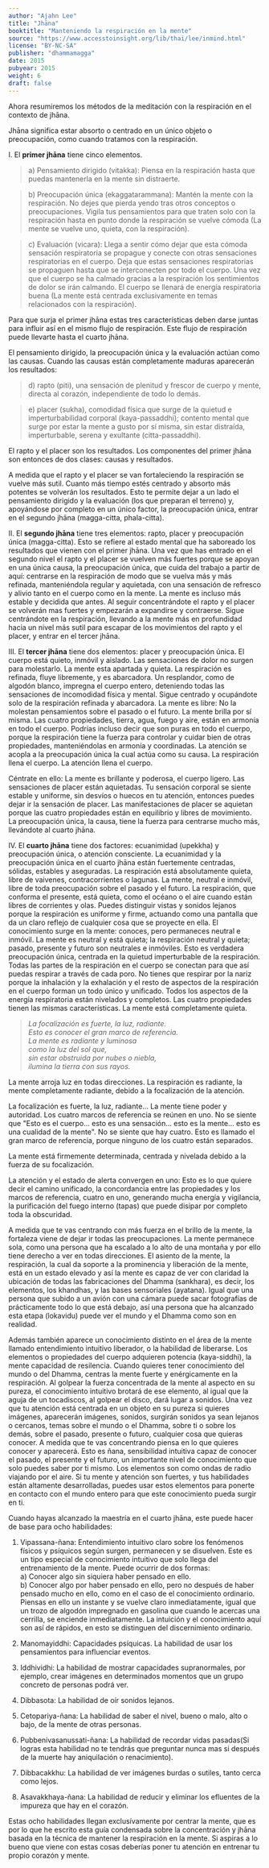 ```yaml
---
author: "Ajahn Lee"
title: "Jhāna"
booktitle: "Manteniendo la respiración en la mente"
source: "https://www.accesstoinsight.org/lib/thai/lee/inmind.html"
license: "BY-NC-SA"
publisher: "dhammamagga"
date: 2015
pubyear: 2015 
weight: 6
draft: false
---
```

Ahora resumiremos los métodos de la meditación con la respiración en el contexto de jhāna.  

Jhāna significa estar absorto o centrado en un único objeto o preocupación, como cuando tratamos con la respiración.  

I.  El **primer jhāna** tiene cinco elementos.  

> a) Pensamiento dirigido (vitakka): Piensa en la respiración hasta que puedas mantenerla en la mente sin distraerte.  

> b) Preocupación única (ekaggatarammana): Mantén la mente con la respiración. No dejes que pierda yendo tras otros conceptos o preocupaciones. Vigila tus pensamientos para que traten solo con la respiración hasta en punto donde la respiración se vuelve cómoda (La mente se vuelve uno, quieta, con la respiración).  

> c) Evaluación (vicara): Llega a sentir cómo dejar que esta cómoda sensación respiratoria se propague y conecte con otras sensaciones respiratorias en el cuerpo. Deja que estas sensaciones respiratorias se propaguen hasta que se interconecten por todo el cuerpo. Una vez que el cuerpo se ha calmado gracias a la respiración los sentimientos de dolor se irán calmando. El cuerpo se llenará de energía respiratoria buena (La mente está centrada exclusivamente en temas relacionados con la respiración).  

Para que surja el primer jhāna estas tres características deben darse juntas para influir así en el mismo flujo de respiración. Este flujo de respiración puede llevarte hasta el cuarto jhāna.  

El pensamiento dirigido, la preocupación única y la evaluación actúan como las causas. Cuando las causas están completamente maduras aparecerán los resultados:  

> d) rapto (piti), una sensación de plenitud y frescor de cuerpo y mente, directa al corazón, independiente de todo lo demás.  

> e) placer (sukha), comodidad física que surge de la quietud e imperturbabilidad corporal (kaya-passaddhi); contento mental que surge por estar la mente a gusto por sí misma, sin estar distraída, imperturbable, serena y exultante (citta-passaddhi).  

El rapto y el placer son los resultados. Los componentes del primer jhāna son entonces de dos clases: causas y resultados.  

A medida que el rapto y el placer se van fortaleciendo la respiración se vuelve más sutil. Cuanto más tiempo estés centrado y absorto más potentes se volverán los resultados. Esto te permite dejar a un lado el pensamiento dirigido y la evaluación (los que preparan el terreno) y, apoyándose por completo en un único factor, la preocupación única, entrar en el segundo jhāna (magga-citta, phala-citta).  

II. El **segundo jhāna** tiene tres elementos: rapto, placer y preocupación única (magga-citta). Esto se refiere al estado mental que ha saboreado los resultados que vienen con el primer jhāna. Una vez que has entrado en el segundo nivel el rapto y el placer se vuelven más fuertes porque se apoyan en una única causa, la preocupación única, que cuida del trabajo a partir de aquí: centrarse en la respiración de modo que se vuelva más y más refinada, manteniéndola regular y aquietada, con una sensación de refresco y alivio tanto en el cuerpo como en la mente. La mente es incluso más estable y decidida que antes. Al seguir concentrándote el rapto y el placer se volverán mas fuertes y empezarán a expandirse y contraerse. Sigue centrándote en la respiración, llevando a la mente más en profundidad hacia un nivel más sutil para escapar de los movimientos del rapto y el placer, y entrar en el tercer jhāna.  

III. El **tercer jhāna** tiene dos elementos: placer y preocupación única. El cuerpo está quieto, inmóvil y aislado. Las sensaciones de dolor no surgen para molestarlo. La mente esta apartada y quieta. La respiración es refinada, fluye libremente, y es abarcadora. Un resplandor, como de algodón blanco, impregna el cuerpo entero, deteniendo todas las sensaciones de incomodidad física y mental. Sigue centrado y ocupándote solo de la respiración refinada y abarcadora. La mente es libre: No la molestan pensamientos sobre el pasado o el futuro. La mente brilla por sí misma. Las cuatro propiedades, tierra, agua, fuego y aire, están en armonía en todo el cuerpo. Podrías incluso decir que son puras en todo el cuerpo, porque la respiración tiene la fuerza para controlar y cuidar bien de otras propiedades, manteniéndolas en armonía y coordinadas. La atención se acopla a la preocupación única la cual actúa como su causa. La respiración llena el cuerpo. La atención llena el cuerpo.  

Céntrate en ello: La mente es brillante y poderosa, el cuerpo ligero. Las sensaciones de placer están aquietadas. Tu sensación corporal se siente estable y uniforme, sin desvíos o huecos en tu atención, entonces puedes dejar ir la sensación de placer. Las manifestaciones de placer se aquietan porque las cuatro propiedades están en equilibrio y libres de movimiento. La preocupación única, la causa, tiene la fuerza para centrarse mucho más, llevándote al cuarto jhāna.  

IV. El **cuarto jhāna** tiene dos factores: ecuanimidad (upekkha) y preocupación única, o atención consciente. La ecuanimidad y la preocupación única en el cuarto jhāna están fuertemente centradas, sólidas, estables y aseguradas. La respiración está absolutamente quieta, libre de vaivenes, contracorrientes o lagunas. La mente, neutral e inmóvil, libre de toda preocupación sobre el pasado y el futuro. La respiración, que conforma el presente, está quieta, como el océano o el aire cuando están libres de corrientes y olas. Puedes distinguir vistas y sonidos lejanos porque la respiración es uniforme y firme, actuando como una pantalla que da un claro reflejo de cualquier cosa que se proyecte en ella. El conocimiento surge en la mente: conoces, pero permaneces neutral e inmóvil. La mente es neutral y está quieta; la respiración neutral y quieta; pasado, presente y futuro son neutrales e inmóviles. Esto es verdadera preocupación única, centrada en la quietud imperturbable de la respiración. Todas las partes de la respiración en el cuerpo se conectan para que así puedas respirar a través de cada poro. No tienes que respirar por la nariz porque la inhalación y la exhalación y el resto de aspectos de la respiración en el cuerpo forman un todo único y unificado. Todos los aspectos de la energía respiratoria están nivelados y completos. Las cuatro propiedades tienen las mismas características. La mente está completamente quieta.  

> *La focalización es fuerte, la luz, radiante.*  
> *Esto es conocer el gran marco de referencia.*  
> *La mente es radiante y luminosa*  
> *como la luz del sol que,*  
> *sin estar obstruida por nubes o niebla,*  
> *ilumina la tierra con sus rayos.*  

La mente arroja luz en todas direcciones. La respiración es radiante, la mente completamente radiante, debido a la focalización de la atención.  

La focalización es fuerte, la luz, radiante... La mente tiene poder y autoridad. Los cuatro marcos de referencia se reúnen en uno. No se siente que "Esto es el cuerpo... esto es una sensación... esto es la mente... esto es una cualidad de la mente". No se siente que hay cuatro. Esto es llamado el gran marco de referencia, porque ninguno de los cuatro están separados.  

La mente está firmemente determinada, centrada y nivelada debido a la fuerza de su focalización.  

La atención y el estado de alerta convergen en uno: Esto es lo que quiere decir el camino unificado, la concordancia entre las propiedades y los marcos de referencia, cuatro en uno, generando mucha energía y vigilancia, la purificación del fuego interno (tapas) que puede disipar por completo toda la obscuridad.  

A medida que te vas centrando con más fuerza en el brillo de la mente, la fortaleza viene de dejar ir todas las preocupaciones. La mente permanece sola, como una persona que ha escalado a lo alto de una montaña y por ello tiene derecho a ver en todas direcciones. El asiento de la mente, la respiración, la cual da soporte a la prominencia y liberación de la mente, está en un estado elevado y así la mente es capaz de ver con claridad la ubicación de todas las fabricaciones del Dhamma (sankhara), es decir, los elementos, los khandhas, y las bases sensoriales (ayatana). Igual que una persona que subido a un avión con una cámara puede sacar fotografías de prácticamente todo lo que está debajo, así una persona que ha alcanzado esta etapa (lokavidu) puede ver el mundo y el Dhamma como son en realidad.  

Además también aparece un conocimiento distinto en el área de la mente llamado entendimiento intuitivo liberador, o la habilidad de liberarse. Los elementos o propiedades del cuerpo adquieren potencia (kaya-siddhi), la mente capacidad de resilencia. Cuando quieres tener conocimiento del mundo o del Dhamma, centras la mente fuerte y enérgicamente en la respiración. Al golpear la fuerza concentrada de la mente al aspecto en su pureza, el conocimiento intuitivo brotará de ese elemento, al igual que la aguja de un tocadiscos, al golpear el disco, dará lugar a sonidos. Una vez que tu atención está centrada en un objeto en su pureza si quieres imágenes, aparecerán imágenes, sonidos, surgirán sonidos ya sean lejanos o cercanos, temas sobre el mundo o el Dhamma, sobre ti o sobre los demás, sobre el pasado, presente o futuro, cualquier cosa que quieras conocer. A medida que te vas concentrando piensa en lo que quieres conocer y aparecerá. Esto es ñana, sensibilidad intuitiva capaz de conocer el pasado, el presente y el futuro, un importante nivel de conocimiento que solo puedes saber por ti mismo. Los elementos son como ondas de radio viajando por el aire. Si tu mente y atención son fuertes, y tus habilidades están altamente desarrolladas, puedes usar estos elementos para ponerte en contacto con el mundo entero para que este conocimiento pueda surgir en ti.  

Cuando hayas alcanzado la maestría en el cuarto jhāna, este puede hacer de base para ocho habilidades:  

1. Vipassana-ñana: Entendimiento intuitivo claro sobre los fenómenos físicos y psíquicos según surgen, permanecen y se disuelven. Este es un tipo especial de conocimiento intuitivo que solo llega del entrenamiento de la mente. Puede ocurrir de dos formas:  
a) Conocer algo sin siquiera haber pensado en ello.  
b) Conocer algo por haber pensado en ello, pero no después de haber pensado mucho en ello, como en el caso de el conocimiento ordinario. Piensas en ello un instante y se vuelve claro inmediatamente, igual que un trozo de algodón impregnado en gasolina que cuando le acercas una cerrilla, se enciende inmediatamente. La intuición y el conocimiento aquí son así de rápidos, en esto se distinguen del discernimiento ordinario.  

2. Manomayiddhi: Capacidades psíquicas. La habilidad de usar los pensamientos para influenciar eventos.  

3. Iddhividhi: La habilidad de mostrar capacidades supranormales, por ejemplo, crear imágenes en determinados momentos que un grupo concreto de personas podrá ver.  

4. Dibbasota: La habilidad de oír sonidos lejanos.  

5. Cetopariya-ñana: La habilidad de saber el nivel, bueno o malo, alto o bajo, de la mente de otras personas.  

6. Pubbenivasanussati-ñana: La habilidad de recordar vidas pasadas(Si logras esta habilidad no te tendrás que preguntar nunca mas si después de la muerte hay aniquilación o renacimiento).  

7. Dibbacakkhu: La habilidad de ver imágenes burdas o sutiles, tanto cerca como lejos.  

8. Asavakkhaya-ñana: La habilidad de reducir y eliminar los efluentes de la impureza que hay en el corazón.  

Estas ocho habilidades llegan exclusívamente por centrar la mente, que es por lo que he escrito esta guía condensada sobre la concentración y jhāna basada en la técnica de mantener la respiración en la mente. Si aspiras a lo bueno que viene con estas cosas deberías poner tu atención en entrenar tu propio corazón y mente.  
